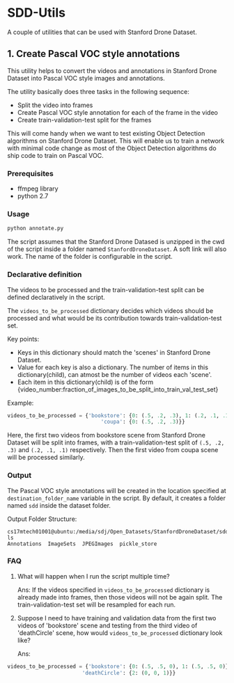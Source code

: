 # SDD-Utils
A couple of utilities that can be used with Stanford Drone Dataset.

## 1. Create Pascal VOC style annotations
This utility helps to convert the videos and annotations in Stanford Drone Dataset into Pascal VOC style images and annotations. 

The utility basically does three tasks in the following sequence:
* Split the video into frames
* Create Pascal VOC style annotation for each of the frame in the video
* Create train-validation-test split for the frames

This will come handy when we want to test existing Object Detection algorithms on Stanford Drone Dataset. This will enable us to train a network with minimal code change as most of the Object Detection algorithms do ship code to train on Pascal VOC. 


### Prerequisites
* ffmpeg library
* python 2.7


### Usage
```Python
python annotate.py 
```
The script assumes that the Stanford Drone Datased is unzipped in the cwd of the script inside a folder named `StanfordDroneDataset`. A soft link will also work. The name of the folder is configurable in the script. 


### Declarative definition
The videos to be processed and the train-validation-test split can be defined declaratively in the script. 

The `videos_to_be_processed` dictionary decides which videos should be processed and what would be its contribution towards train-validation-test set.

Key points:
* Keys in this dictionary should match the 'scenes' in Stanford Drone Dataset. 
* Value for each key is also a dictionary. The number of items in this dictionary(child), can atmost be the number of videos each 'scene'.
* Each item in this dictionary(child) is of the form {video_number:fraction_of_images_to_be_split_into_train_val_test_set}

Example:
```Python
videos_to_be_processed = {'bookstore': {0: (.5, .2, .3), 1: (.2, .1, .1)},
                              'coupa': {0: (.5, .2, .3)}}
```
Here, the first two videos from bookstore scene from Stanford Drone Dataset will be split into frames, with a train-validation-test split of `(.5, .2, .3)` and `(.2, .1, .1)` respectively. Then the first video from coupa scene will be processed similarly.


### Output
The Pascal VOC style annotations will be created in the location specified at `destination_folder_name` variable in the script. By default, it creates a folder named `sdd` inside the dataset folder. 

Output Folder Structure:
```Shell
cs17mtech01001@ubuntu:/media/sdj/Open_Datasets/StanfordDroneDataset/sdd$ ls
Annotations  ImageSets  JPEGImages  pickle_store
```


### FAQ

1. What will happen when I run the script multiple time? 

   Ans: If the videos specified in `videos_to_be_processed` dictionary is already made into frames, then those videos will not  be again split. The train-validation-test set will be resampled for each run. 


2. Suppose I need to have training and validation data from the first two videos of 'bookstore' scene and testing from the third video of 'deathCircle' scene, how would `videos_to_be_processed` dictionary look like?

   Ans: 
   
```Python
videos_to_be_processed = {'bookstore': {0: (.5, .5, 0), 1: (.5, .5, 0)},
                        'deathCircle': {2: (0, 0, 1)}}
   ```

